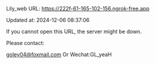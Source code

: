 Lily_web URL: https://222f-61-165-102-156.ngrok-free.app

Updated at: 2024-12-06 08:37:06

If you cannot open this URL, the server might be down.

Please contact: 

goley04@foxmail.com Or Wechat:GL_yeaH